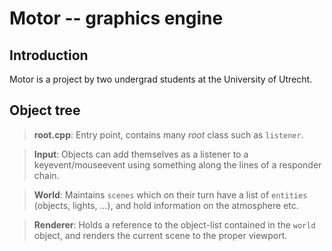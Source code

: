 Motor -- graphics engine
========================
Introduction
------------

Motor is a project by two undergrad students at the University of Utrecht.


Object tree
-----------

> __root.cpp__: Entry point, contains many _root_ class such as `listener`. 

> __Input__: Objects can add themselves as a listener to a keyevent/mouseevent using something along the lines of a responder chain. 

> __World__: Maintains `scenes` which on their turn have a list of `entities` (objects, lights, ...), and hold information on the atmosphere etc. 

> __Renderer__: Holds a reference to the object-list contained in the `world` object, and renders the current scene to the proper viewport.
